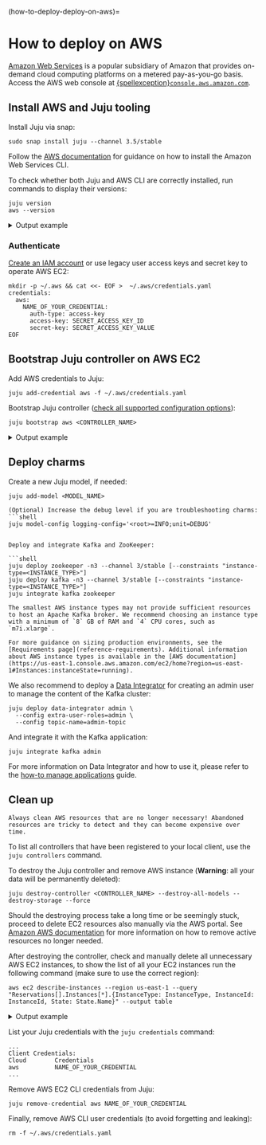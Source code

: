 (how-to-deploy-deploy-on-aws)=
# How to deploy on AWS

[Amazon Web Services](https://aws.amazon.com/) is a popular subsidiary of Amazon that provides on-demand cloud computing platforms on a metered pay-as-you-go basis. Access the AWS web console at [{spellexception}`console.aws.amazon.com`](https://console.aws.amazon.com/).

## Install AWS and Juju tooling

Install Juju via snap:

```shell
sudo snap install juju --channel 3.5/stable
```

Follow the [AWS documentation](https://docs.aws.amazon.com/cli/latest/userguide/getting-started-install.html) for guidance on how to install the Amazon Web Services CLI.

To check whether both Juju and AWS CLI are correctly installed, run commands to display their versions:

```shell
juju version
aws --version
```

<details>

<summary> Output example</summary>

```text
3.5.4-genericlinux-amd64
aws-cli/2.13.25 Python/3.11.5 Linux/6.2.0-33-generic exe/x86_64.ubuntu.23 prompt/off
```

</details>

### Authenticate

[Create an IAM account](https://docs.aws.amazon.com/eks/latest/userguide/getting-started-console.html) or use legacy user access keys and secret key to operate AWS EC2:

```shell
mkdir -p ~/.aws && cat <<- EOF >  ~/.aws/credentials.yaml
credentials:
  aws:
    NAME_OF_YOUR_CREDENTIAL:
      auth-type: access-key
      access-key: SECRET_ACCESS_KEY_ID
      secret-key: SECRET_ACCESS_KEY_VALUE
EOF
```

## Bootstrap Juju controller on AWS EC2

Add AWS credentials to Juju:

```shell
juju add-credential aws -f ~/.aws/credentials.yaml
```

Bootstrap Juju controller ([check all supported configuration options](https://juju.is/docs/juju/amazon-ec2)):

```shell
juju bootstrap aws <CONTROLLER_NAME>
```

<details>

<summary> Output example</summary>

```text
Creating Juju controller "aws-us-east-1" on aws/us-east-1
Looking for packaged Juju agent version 3.5.4 for amd64
Located Juju agent version 3.5.4-ubuntu-amd64 at https://juju-dist-aws.s3.amazonaws.com/agents/agent/3.5.4/juju-3.5.4-linux-amd64.tgz
Launching controller instance(s) on aws/us-east-1...
 - i-0f4615983d113166d (arch=amd64 mem=8G cores=2)           
Installing Juju agent on bootstrap instance
Waiting for address
Attempting to connect to 54.226.221.6:22
Attempting to connect to 172.31.20.34:22
Connected to 54.226.221.6
Running machine configuration script...
Bootstrap agent now started
Contacting Juju controller at 54.226.221.6 to verify accessibility...

Bootstrap complete, controller "aws-us-east-1" is now available
Controller machines are in the "controller" model

Now you can run
	juju add-model <model-name>
to create a new model to deploy workloads.
```

</details>

## Deploy charms

Create a new Juju model, if needed:

```shell
juju add-model <MODEL_NAME>
```

```{caution}
(Optional) Increase the debug level if you are troubleshooting charms:
```shell
juju model-config logging-config='<root>=INFO;unit=DEBUG'
```
```

Deploy and integrate Kafka and ZooKeeper:

```shell
juju deploy zookeeper -n3 --channel 3/stable [--constraints "instance-type=<INSTANCE_TYPE>"] 
juju deploy kafka -n3 --channel 3/stable [--constraints "instance-type=<INSTANCE_TYPE>"]
juju integrate kafka zookeeper
```

```{caution}
The smallest AWS instance types may not provide sufficient resources to host an Apache Kafka broker. We recommend choosing an instance type with a minimum of `8` GB of RAM and `4` CPU cores, such as `m7i.xlarge`.

For more guidance on sizing production environments, see the [Requirements page](reference-requirements). Additional information about AWS instance types is available in the [AWS documentation](https://us-east-1.console.aws.amazon.com/ec2/home?region=us-east-1#Instances:instanceState=running).
```

We also recommend to deploy a [Data Integrator](https://charmhub.io/data-integrator) for creating an admin user to manage the content of the Kafka cluster:

```shell
juju deploy data-integrator admin \
  --config extra-user-roles=admin \
  --config topic-name=admin-topic
```

And integrate it with the Kafka application:

```shell
juju integrate kafka admin
```

For more information on Data Integrator and how to use it, please refer to the [how-to manage applications](how-to-manage-applications) guide.

## Clean up

```{caution}
Always clean AWS resources that are no longer necessary! Abandoned resources are tricky to detect and they can become expensive over time.
```

To list all controllers that have been registered to your local client, use the `juju controllers` command.

To destroy the Juju controller and remove AWS instance (**Warning**: all your data will be permanently deleted):

```shell
juju destroy-controller <CONTROLLER_NAME> --destroy-all-models --destroy-storage --force
```

Should the destroying process take a long time or be seemingly stuck, proceed to delete EC2 resources also manually 
via the AWS portal. See [Amazon AWS documentation](https://repost.aws/knowledge-center/terminate-resources-account-closure) for more information 
on how to remove active resources no longer needed.

After destroying the controller, check and manually delete all unnecessary AWS EC2 instances, to show the list of all your EC2 instances run the following command (make sure to use the correct region):

```shell
aws ec2 describe-instances --region us-east-1 --query "Reservations[].Instances[*].{InstanceType: InstanceType, InstanceId: InstanceId, State: State.Name}" --output table
```

<details>

<summary> Output example</summary>

```text
-------------------------------------------------------
|                  DescribeInstances                  |
+---------------------+----------------+--------------+
|     InstanceId      | InstanceType   |    State     |
+---------------------+----------------+--------------+
|  i-0f374435695ffc54c|  m7i.xlarge    |  terminated  |
|  i-0e1e8279f6b2a08e0|  m7i.xlarge    |  terminated  |
|  i-061e0d10d36c8cffe|  m7i.xlarge    |  terminated  |
|  i-0f4615983d113166d|  m7i.xlarge    |  terminated  |
+---------------------+----------------+--------------+
```

</details>

List your Juju credentials with the `juju credentials` command:

```shell
...
Client Credentials:
Cloud        Credentials
aws          NAME_OF_YOUR_CREDENTIAL
...
```

Remove AWS EC2 CLI credentials from Juju:

```shell
juju remove-credential aws NAME_OF_YOUR_CREDENTIAL
```

Finally, remove AWS CLI user credentials (to avoid forgetting and leaking):

```shell
rm -f ~/.aws/credentials.yaml
```
